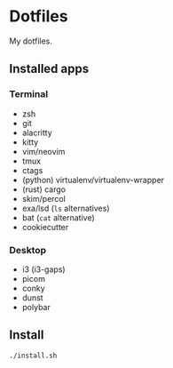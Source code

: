 # Dotfiles

My dotfiles.

## Installed apps

### Terminal

- zsh
- git
- alacritty
- kitty
- vim/neovim
- tmux
- ctags
- (python) virtualenv/virtualenv-wrapper
- (rust) cargo
- skim/percol
- exa/lsd (`ls` alternatives)
- bat (`cat` alternative)
- cookiecutter

### Desktop

- i3 (i3-gaps)
- picom
- conky
- dunst
- polybar

## Install

```sh
./install.sh
```
